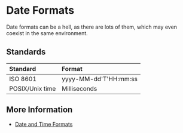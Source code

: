 # Date Formats

Date formats can be a hell, as there are lots of them, which may even coexist in the same environment.

## Standards

| Standard | Format |
| :--- | :--- |
| ISO 8601 | yyyy-MM-dd'T'HH:mm:ss |
| POSIX/Unix time | Milliseconds |

## More Information

* [Date and Time Formats](https://www.w3.org/TR/NOTE-datetime)



